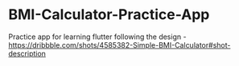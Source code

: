 # BMI-Calculator-Practice-App
Practice app for learning flutter following the design - https://dribbble.com/shots/4585382-Simple-BMI-Calculator#shot-description 
